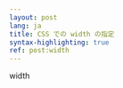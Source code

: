 ```yaml
---
layout: post
lang: ja
title: CSS での width の指定
syntax-highlighting: true
ref: post:width
---
```


width
